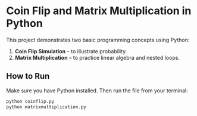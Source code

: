 # Coin Flip and Matrix Multiplication in Python

This project demonstrates two basic programming concepts using Python:

1. **Coin Flip Simulation** – to illustrate probability.
2. **Matrix Multiplication** – to practice linear algebra and nested loops.

## How to Run

Make sure you have Python installed. Then run the file from your terminal:

```bash
python coinflip.py
python matrixmultiplication.py
